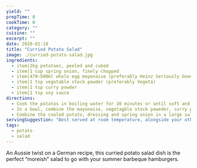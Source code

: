 ```yaml
---
yield: ""
prepTime: 0
cookTime: 0
category: ""
cuisine: ""
excerpt: ""
date: 2020-01-18
title: "Curried Potato Salad"
image: ./curried-potato-salad.jpg
ingredients:
  - item|2kg potatoes, peeled and cubed
  - item|1 cup spring onion, finely chopped
  - item|470–500ml whole egg mayonaise (preferably Heinz Seriously Good)
  - item|1 tsp vegetable stock powder (preferably Vegeta)
  - item|1 tsp curry powder
  - item|1 tsp soy sauce
directions:
  - Cook the potatos in boiling water for 30 minutes or until soft and cooked through. Drain and let cool to room temperature.
  - In a bowl, combine the mayonaise, vegetagble stock poweder, curry powder and soy sauce. Taste and adjust the flavour as necessary.
  - Combine the cooled potato, dressing and spring onion in a large salad bowl. Store in the fridge.
servingSuggestion: "Best served at room temperature, alongside your other favourite barbeque staples."
tags:
  - potato
  - salad
---
```


An Aussie twist on a German recipe, this curried potato salad dish is the perfect “moreish” salad to go with your summer barbeque hamburgers.
